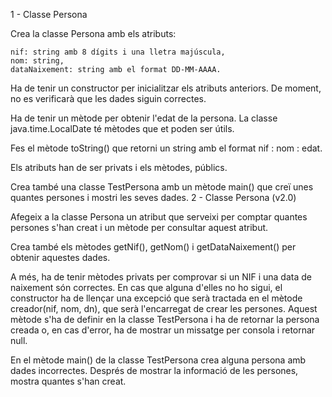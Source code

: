 1 - Classe Persona

Crea la classe Persona amb els atributs:

    nif: string amb 8 dígits i una lletra majúscula,
    nom: string,
    dataNaixement: string amb el format DD-MM-AAAA.

Ha de tenir un constructor per inicialitzar els atributs anteriors.
De moment, no es verificarà que les dades siguin correctes.

Ha de tenir un mètode per obtenir l'edat de la persona.
La classe java.time.LocalDate té mètodes que et poden ser útils.

Fes el mètode toString() que retorni un string amb el format nif : nom : edat.

Els atributs han de ser privats i els mètodes, públics.

Crea també una classe TestPersona amb un mètode main() que creï unes quantes persones i mostri les seves dades.
2 - Classe Persona (v2.0)

Afegeix a la classe Persona un atribut que serveixi per comptar quantes persones s'han creat i un mètode per consultar aquest atribut.

Crea també els mètodes getNif(), getNom() i getDataNaixement() per obtenir aquestes dades.

A més, ha de tenir mètodes privats per comprovar si un NIF i una data de naixement són correctes.
En cas que alguna d'elles no ho sigui, el constructor ha de llençar una excepció que serà tractada en el mètode creador(nif, nom, dn), que serà l'encarregat de crear les persones.
Aquest mètode s'ha de definir en la classe TestPersona i ha de retornar la persona creada o, en cas d'error, ha de mostrar un missatge per consola i retornar null.

En el mètode main() de la classe TestPersona crea alguna persona amb dades incorrectes.
Després de mostrar la informació de les persones, mostra quantes s'han creat.
